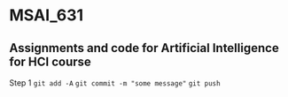 # MSAI_631

## Assignments and code for Artificial Intelligence for HCI course 


Step 1
`git add -A`
`git commit -m "some message"`
`git push`
